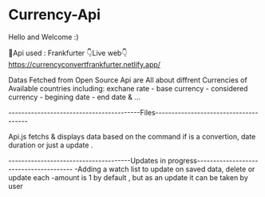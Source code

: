 # Currency-Api	
Hello and Welcome :)

🧷Api used : Frankfurter
👇Live web👇
https://currencyconvertfrankfurter.netlify.app/   

Datas Fetched from Open Source Api are All about diffrent Currencies of Available countries 
including: exchane rate - base currency - considered currency - begining date - end date & ...

 -----------------------------------------Files--------------------------------------
 
  Api.js fetchs & displays data based on the command if is a convertion, date duration or just a update .
 
 
 --------------------------------------Updates in progress---------------------------------------
 -Adding a watch list to update on saved data, delete or update each
 -amount is 1 by default , but as an update it can be taken by user
